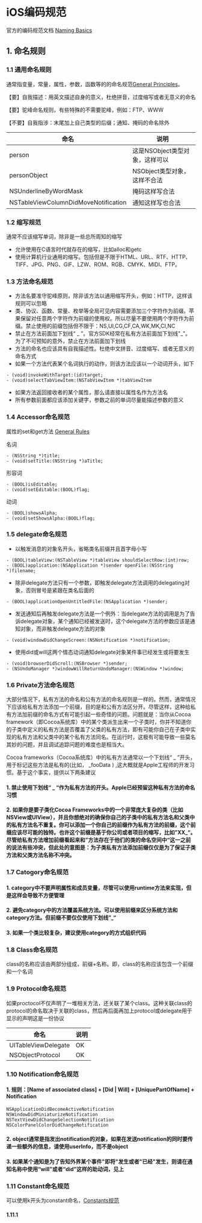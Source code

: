# iOS编码规范

官方的编码规范文档 [Naming Basics](https://developer.apple.com/library/content/documentation/Cocoa/Conceptual/CodingGuidelines/Articles/NamingBasics.html)

## 1. 命名规则

### 1.1 通用命名规则

  通常指变量，常量，属性，参数，函数等的的命名规范[General Principles](https://developer.apple.com/library/content/documentation/Cocoa/Conceptual/CodingGuidelines/Articles/NamingBasics.html#//apple_ref/doc/uid/20001281-1001751)。
  
  【要】自我描述：用英文描述自身的意义，杜绝拼音，过度缩写或者无意义的命名
  
  【要】驼峰命名规则，有些特殊的不需要驼峰，例如：FTP、WWW
  
  【不要】自我指涉：末尾加上自己类型的后缀；通知、掩码的命名除外
  
命名       |说明          
------- | --------------
person|这是NSObject类型对象，这样可以
personObject|NSObject类型对象，这样不合法
NSUnderlineByWordMask|掩码这样写合法
NSTableViewColumnDidMoveNotification|通知这样写也合法

### 1.2 缩写规范

  通常不应该缩写单词，除非是一些总所周知的缩写
  
  * 允许使用在C语言时代就存在的缩写，比如alloc和getc
  * 使用计算机行业通用的缩写。包括但是不限于HTML、URL、RTF、HTTP、TIFF、JPG、PNG、GIF、LZW、ROM、RGB、CMYK、MIDI、FTP。

### 1.3 方法命名规范

* 方法名要准守驼峰原则，除非该方法以通用缩写开头，例如：HTTP，这样该规则可以忽略
* 类、协议、函数、常量、枚举等全局可见内容需要添加三个字符作为前缀。苹果保留对任意两个字符作为前缀的使用权。所以尽量不要使用两个字符作为前缀。禁止使用的前缀包括但不限于：NS,UI,CG,CF,CA,WK,MK,CI,NC
* 禁止在方法前面加下划线“ _ ”。官方SDK经常在私有方法前面加下划线"_"。为了不可预知的意外，禁止在方法前面加下划线
* 方法的命名也应该具有自我描述性。杜绝中文拼音、过度缩写、或者无意义的命名方式
* 如果一个方法代表某个名词执行的动作，则该方法应该以一个动词开头，如下

```
- (void)invokeWithTarget:(id)target;
- (void)selectTabViewItem:(NSTabViewItem *)tabViewItem
```

* 如果方法返回接收者的某个属性，那么请直接以属性名作为方法名
* 所有参数前面都应该添加关键字，参数之前的单词尽量能描述参数的意义

### 1.4 Accessor命名规范

属性的set和get方法 [General Rules](https://developer.apple.com/library/content/documentation/Cocoa/Conceptual/CodingGuidelines/Articles/NamingMethods.html)

名词

```
- (NSString *)title;
- (void)setTitle:(NSString *)aTitle;
```

形容词

```
- (BOOL)isEditable;
- (void)setEditable:(BOOL)flag;
```

动词

```
- (BOOL)showsAlpha;
- (void)setShowsAlpha:(BOOL)flag;
```

### 1.5 delegate命名规范

* 以触发消息的对象名开头，省略类名前缀并且首字母小写

```
- (BOOL)tableView:(NSTableView *)tableView shouldSelectRow:(int)row;
- (BOOL)application:(NSApplication *)sender openFile:(NSString *)filename;
```

* 除非delegate方法只有一个参数，即触发delegate方法调用的delegating对象，否则冒号是紧跟在类名后面的

```
- (BOOL)applicationOpenUntitledFile:(NSApplication *)sender;
```

* 发送通知后再触发delegate方法是一个例外：当delegate方法的调用是为了告诉delegate对象，某个通知已经被发送时，这个delegate方法的参数应该是通知对象，而非触发delegate方法的对象

```
- (void)windowDidChangeScreen:(NSNotification *)notification;
```

* 使用did或will这两个情态动词通知delegate对象某件事已经发生或将要发生

```
- (void)browserDidScroll:(NSBrowser *)sender;
- (NSUndoManager *)windowWillReturnUndoManager:(NSWindow *)window;
```

### 1.6 Private方法命名规范

大部分情况下，私有方法的命名和公有方法的命名规则是一样的。然而，通常情况下应该给私有方法添加一个前缀，目的是和公有方法区分开。尽管这样，这种给私有方法加前缀的命名方式有可能引起一些奇怪的问题。问题就是：当你从Cocoa framework（即Cocoa系统库）中的某个类派生出来一个子类时，你并不知道你的子类中定义的私有方法是否覆盖了父类的私有方法，即有可能你自己在子类中实现的私有方法和父类中的某个私有方法同名。在运行时，这极有可能导致一些莫名其妙的问题，并且调试追踪问题的难度也是相当大。

Cocoa frameworks（Cocoa系统库）中的私有方法通常以一个下划线“ _ ”开头，用于标记这些方法是私有的(比如， _fooData ) ,这大概就是Apple工程师的开发习惯。基于这个事实，提供以下两条建议

#### 1. 禁止使用下划线“ _ “作为私有方法的开头。Apple已经预留这种私有方法的命名习惯
#### 2. 如果你是要子类化Cocoa Frameworks中的一个非常庞大复杂的类（比如NSView或UIView），并且你想绝对的确保你自己的子类中的私有方法名和父类中的私有方法名不重复。你可以添加一个你自己的前缀作为私有方法的前缀，这个前缀应该尽可能的独特。也许这个前缀是基于你公司或者项目的缩写，比如”XX_“。尽管给私有方法增加前缀看起来和”方法存在于他们的类的命名空间中“这一之前的说法有些冲突，但此处的意图是：为子类私有方法添加前缀仅仅是为了保证子类方法和父类方法名称不冲突。

### 1.7 Catogory命名规范

#### 1. category中不要声明属性和成员变量，尽管可以使用runtime方法来实现，但是这样会导致不方便管理
#### 2. 避免category中的方法覆盖系统方法。可以使用前缀来区分系统方法和category方法。但前缀不要仅仅使用下划线”_“
#### 3. 如果一个类比较复杂，建议使用category的方式组织代码

### 1.8 Class命名规范

class的名称应该由两部分组成，前缀+名称。即，class的名称应该包含一个前缀和一个名词

### 1.9 Protocol命名规范

如果proctocol不仅声明了一堆相关方法，还关联了某个class。这种关联class的protocol的命名取决于关联的class，然后再后面再加上protocol或delegate用于显示的声明这是一份协议

命名  | 说明
---- | -----
UITableViewDelegate    |   OK
NSObjectProtocol      |    OK

### 1.10 Notification命名规范

#### 1. 规则：[Name of associated class] + [Did | Will] + [UniquePartOfName] + Notification

```
NSApplicationDidBecomeActiveNotification
NSWindowDidMiniaturizeNotification
NSTextViewDidChangeSelectionNotification
NSColorPanelColorDidChangeNotification
```

#### 2. object通常是指发出notification的对象，如果在发送notification的同时要传递一些额外的信息，请使用userInfo，而不是object

#### 3. 如果某个通知是为了告知外界某个事件"即将"发生或者"已经"发生，则请在通知名称中使用“will”或者“did”这样的助动词，见上

### 1.11 Constant命名规范

可以使用k开头为constant命名，[Constants规范](https://developer.apple.com/library/content/documentation/Cocoa/Conceptual/CodingGuidelines/Articles/NamingIvarsAndTypes.html)

#### 1.11.1

